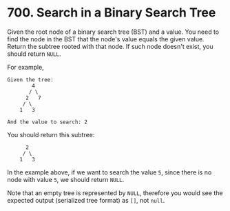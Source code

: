 # 700. Search in a Binary Search Tree

Given the root node of a binary search tree (BST) and a value. You need to find the node in the BST that the node's value equals the given value. Return the subtree rooted with that node. If such node doesn't exist, you should return `NULL`.

For example,

```()
Given the tree:
        4
       / \
      2   7
     / \
    1   3

And the value to search: 2
```

You should return this subtree:

```()
      2
     / \
    1   3
```

In the example above, if we want to search the value `5`, since there is no node with value `5`, we should return `NULL`.

Note that an empty tree is represented by `NULL`, therefore you would see the expected output (serialized tree format) as `[]`, not `null`.
